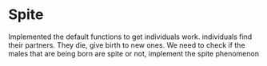 # Spite

Implemented the default functions to get individuals work.
individuals find their partners. They die, give birth to new ones.
We need to check if the males that are being born are spite or not, implement the spite phenomenon
